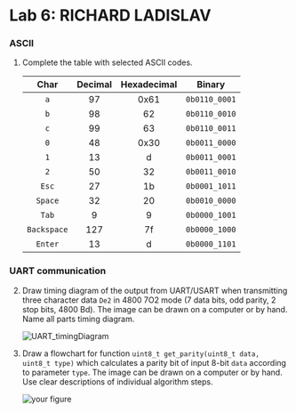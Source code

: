 # Lab 6: RICHARD LADISLAV

### ASCII

1. Complete the table with selected ASCII codes.

   | **Char** | **Decimal** | **Hexadecimal** | **Binary** |
   | :-: | :-: | :-: | :-: |
   | `a` | 97 | 0x61 | `0b0110_0001` |
   | `b` | 98 | 62 | `0b0110_0010` |
   | `c` | 99 | 63 | `0b0110_0011` |
   | `0` | 48 | 0x30 | `0b0011_0000` |
   | `1` | 13 | d | `0b0011_0001` |
   | `2` | 50 | 32 | `0b0011_0010` |
   | `Esc` | 27 | 1b | `0b0001_1011` |
   | `Space` | 32 | 20 | `0b0010_0000` |
   | `Tab` | 9	 | 9 | `0b0000_1001` |
   | `Backspace` | 127 | 7f | `0b0000_1000` |
   | `Enter` | 13 | d | `0b0000_1101` |

### UART communication

2. Draw timing diagram of the output from UART/USART when transmitting three character data `De2` in 4800 7O2 mode (7 data bits, odd parity, 2 stop bits, 4800&nbsp;Bd). The image can be drawn on a computer or by hand. Name all parts timing diagram.

   ![UART_timingDiagram](https://user-images.githubusercontent.com/99683944/200620166-aab65b0b-1e6f-46ea-a92c-b3a7a039871b.png)



3. Draw a flowchart for function `uint8_t get_parity(uint8_t data, uint8_t type)` which calculates a parity bit of input 8-bit `data` according to parameter `type`. The image can be drawn on a computer or by hand. Use clear descriptions of individual algorithm steps.

   ![your figure]()
